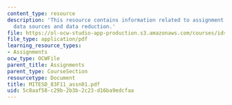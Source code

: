 ```yaml
---
content_type: resource
description: 'This resource contains information related to assignment 1: observations,
  data sources and data reduction.'
file: https://ol-ocw-studio-app-production.s3.amazonaws.com/courses/ids-900-doctoral-seminar-in-engineering-systems-fall-2011/5c8aaf58c29b2b3b2c23d16ba9edcfaa_MITESD_83F11_assn01.pdf
file_type: application/pdf
learning_resource_types:
- Assignments
ocw_type: OCWFile
parent_title: Assignments
parent_type: CourseSection
resourcetype: Document
title: MITESD_83F11_assn01.pdf
uid: 5c8aaf58-c29b-2b3b-2c23-d16ba9edcfaa
---
```

